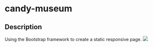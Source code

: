 # candy-museum
## Description 
Using the Bootstrap framework to create a static responsive page.
![](https://i.gyazo.com/efe0169ea21d305f9ba8524b41660f32.png)
